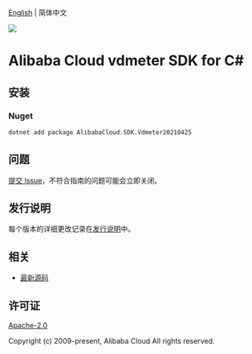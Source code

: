 [English](README.md) | 简体中文

![](https://aliyunsdk-pages.alicdn.com/icons/AlibabaCloud.svg)

# Alibaba Cloud vdmeter SDK for C#

## 安装

### Nuget

```bash
dotnet add package AlibabaCloud.SDK.Vdmeter20210425
```

## 问题

[提交 Issue](https://github.com/aliyun/alibabacloud-csharp-sdk/issues/new)，不符合指南的问题可能会立即关闭。

## 发行说明

每个版本的详细更改记录在[发行说明](./ChangeLog.md)中。

## 相关

* [最新源码](https://github.com/aliyun/alibabacloud-csharp-sdk/)

## 许可证

[Apache-2.0](http://www.apache.org/licenses/LICENSE-2.0)

Copyright (c) 2009-present, Alibaba Cloud All rights reserved.

